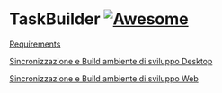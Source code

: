 # TaskBuilder [![Awesome](http://www.microarea.it/common/img2/logo-microarea-160.png)](http://www.microarea.it/)

[Requirements](https://github.com/Microarea/Taskbuilder/blob/master/docs/REQUIREMENTS.md)

[Sincronizzazione e Build ambiente di sviluppo Desktop](https://github.com/Microarea/Taskbuilder/blob/master/docs/DESKTOP.md)

[Sincronizzazione e Build ambiente di sviluppo Web](https://github.com/Microarea/Taskbuilder/blob/master/docs/WEB.md)
